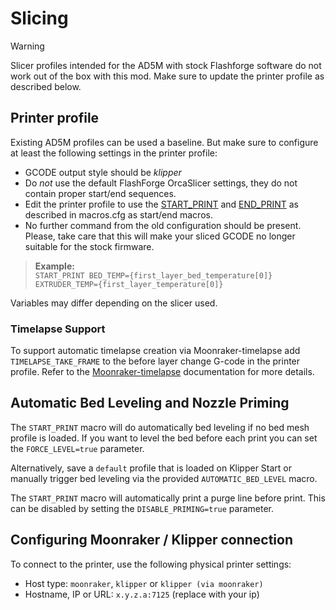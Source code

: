 # Slicing

> [!WARNING]
> Slicer profiles intended for the AD5M with stock Flashforge software do not work out of the box with this mod. Make sure to update the printer profile as described below.

## Printer profile

Existing AD5M profiles can be used a baseline. But make sure to configure at least the following settings in the printer profile:

* GCODE output style should be _klipper_
* Do _*not*_ use the default FlashForge OrcaSlicer settings, they do not contain proper start/end sequences. 
* Edit the printer profile to use the [START_PRINT](../printer_configs/macros.cfg#L16) and [END_PRINT](../printer_configs/macros.cfg#L56) as described in macros.cfg as start/end macros.
* No further command from the old configuration should be present. Please, take care that this will make your sliced GCODE no longer suitable for the stock firmware.

> **Example:**  
> `START_PRINT BED_TEMP={first_layer_bed_temperature[0]} EXTRUDER_TEMP={first_layer_temperature[0]}`

Variables may differ depending on the slicer used.

### Timelapse Support

To support automatic timelapse creation via Moonraker-timelapse add `TIMELAPSE_TAKE_FRAME` to the before layer change G-code in the printer profile. Refer to the [Moonraker-timelapse](https://github.com/mainsail-crew/moonraker-timelapse/blob/main/docs/configuration.md) documentation for more details.

## Automatic Bed Leveling and Nozzle Priming

The `START_PRINT` macro will do automatically bed leveling if no bed mesh profile is loaded. If you want to level the bed before each print you can set the `FORCE_LEVEL=true` parameter.

Alternatively, save a `default` profile that is loaded on Klipper Start or manually trigger bed leveling via the provided `AUTOMATIC_BED_LEVEL` macro.

The `START_PRINT` macro will automatically print a purge line before print. This can be disabled by setting the `DISABLE_PRIMING=true` parameter.

## Configuring Moonraker / Klipper connection

To connect to the printer, use the following physical printer settings:
* Host type: `moonraker`, `klipper` or `klipper (via moonraker)`
* Hostname, IP or URL: `x.y.z.a:7125` (replace with your ip)
